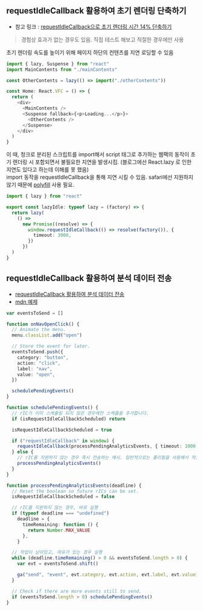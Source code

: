 ## requestIdleCallback 활용하여 초기 렌더링 단축하기

- 참고 링크 : [requestIdleCallback으로 초기 렌더링 시간 14% 단축하기](https://engineering.linecorp.com/ko/blog/line-securities-frontend-4)

> 경험상 효과가 없는 경우도 있음. 직접 테스트 해보고 적절한 경우에만 사용

초기 렌더링 속도를 높이기 위해 페이지 하단의 컨텐츠를 지연 로딩할 수 있음

```typescript
import { lazy, Suspense } from "react"
import MainContents from "./mainContents"

const OtherContents = lazy(() => import("./otherContents"))

const Home: React.VFC = () => {
  return (
    <div>
      <MainContents />
      <Suspense fallback={<p>Loading...</p>}>
        <OtherContents />
      </Suspense>
    </div>
  )
}
```

이 때, 청크로 분리된 스크립트를 import해서 script 태그로 추가하는 웹팩의 동작이 초기 렌더링 시 포함되면서 불필요한 지연을 발생시킴. (블로그에선 React.lazy 로 인한 지연도 있다고 하는데 이해를 못 했음)  
import 동작을 requestIdleCallback을 통해 지연 시킬 수 있음. safari에선 지원하지 않기 때문에 [polyfill](https://www.npmjs.com/package/requestidlecallback-polyfill) 사용 필요.

```typescript
import { lazy } from "react"

export const lazyIdle: typeof lazy = (factory) => {
  return lazy(
    () =>
      new Promise((resolve) => {
        window.requestIdleCallback(() => resolve(factory()), {
          timeout: 3000,
        })
      })
  )
}
```

## requestIdleCallback 활용하여 분석 데이터 전송

- [requestIdleCallback 활용하여 분석 데이터 전송](https://developer.chrome.com/blog/using-requestidlecallback?hl=ko#using_requestidlecallback_for_sending_analytics_data)
- [mdn 예제](https://developer.mozilla.org/ko/docs/Web/API/Background_Tasks_API#javascript_content)

```typescript
var eventsToSend = []

function onNavOpenClick() {
  // Animate the menu.
  menu.classList.add("open")

  // Store the event for later.
  eventsToSend.push({
    category: "button",
    action: "click",
    label: "nav",
    value: "open",
  })

  schedulePendingEvents()
}

function schedulePendingEvents() {
  // rIC가 이미 스케쥴링 되지 않은 경우에만 스케쥴을 추가합니다.
  if (isRequestIdleCallbackScheduled) return

  isRequestIdleCallbackScheduled = true

  if ("requestIdleCallback" in window) {
    requestIdleCallback(processPendingAnalyticsEvents, { timeout: 1000 })
  } else {
    // rIC를 지원하지 않는 경우 즉시 전송하는 예시. 일반적으로는 폴리필을 사용해서 적절히 지연시키는 것이 더 나을 수 있음
    processPendingAnalyticsEvents()
  }
}

function processPendingAnalyticsEvents(deadline) {
  // Reset the boolean so future rICs can be set.
  isRequestIdleCallbackScheduled = false

  // rIC를 지원하지 않는 경우, 바로 실행
  if (typeof deadline === "undefined")
    deadline = {
      timeRemaining: function () {
        return Number.MAX_VALUE
      },
    }

  // 작업이 남아있고, 여유가 있는 경우 실행
  while (deadline.timeRemaining() > 0 && eventsToSend.length > 0) {
    var evt = eventsToSend.shift()

    ga("send", "event", evt.category, evt.action, evt.label, evt.value)
  }

  // Check if there are more events still to send.
  if (eventsToSend.length > 0) schedulePendingEvents()
}
```
